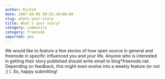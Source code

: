 ```yaml
---
author: RichiH
date: 2007-04-06 09:55:38+00:00
slug: whats-your-story
title: What's your story?
category: community
category: freenode
imported: yes
---
```

We would like to feature a few stories of how open source in general and freenode in specific influenced you and your life. Anyone who is interested in getting their story published should write email to blog*freenode.net. Depending on feedback, this might even evolve into a weekly feature (or not ;) ). So, happy submitting!
